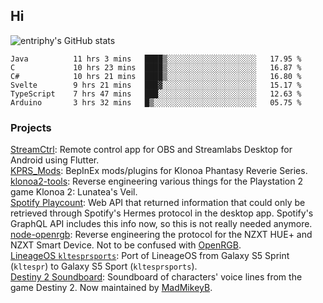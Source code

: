 ## Hi
![entriphy's GitHub stats](https://github-readme-stats.vercel.app/api?username=entriphy&show_icons=true&title_color=2196F3&bg_color=212121&text_color=FAFAFA&hide_border=true)
<!--START_SECTION:waka-->

```text
Java          11 hrs 3 mins   ████▒░░░░░░░░░░░░░░░░░░░░   17.95 %
C             10 hrs 23 mins  ████▒░░░░░░░░░░░░░░░░░░░░   16.87 %
C#            10 hrs 21 mins  ████▒░░░░░░░░░░░░░░░░░░░░   16.80 %
Svelte        9 hrs 21 mins   ███▓░░░░░░░░░░░░░░░░░░░░░   15.17 %
TypeScript    7 hrs 47 mins   ███░░░░░░░░░░░░░░░░░░░░░░   12.63 %
Arduino       3 hrs 32 mins   █▒░░░░░░░░░░░░░░░░░░░░░░░   05.75 %
```

<!--END_SECTION:waka-->
### Projects
[StreamCtrl](https://play.google.com/store/apps/details?id=dev.t4ils.obs_remote): Remote control app for OBS and Streamlabs Desktop for Android using Flutter.<br>
[KPRS_Mods](https://github.com/entriphy/KPRS_Mods): BepInEx mods/plugins for Klonoa Phantasy Reverie Series.<br>
[klonoa2-tools](https://github.com/entriphy/klonoa2-tools): Reverse engineering various things for the Playstation 2 game Klonoa 2: Lunatea's Veil.<br>
[Spotify Playcount](https://github.com/entriphy/sp-playcount-librespot): Web API that returned information that could only be retrieved through Spotify's Hermes protocol in the desktop app. Spotify's GraphQL API includes this info now, so this is not really needed anymore.<br>
[node-openrgb](https://github.com/entriphy/node-openrgb): Reverse engineering the protocol for the NZXT HUE+ and NZXT Smart Device. Not to be confused with [OpenRGB](https://gitlab.com/CalcProgrammer1/OpenRGB).<br>
[LineageOS `kltesprsports`](https://github.com/entriphy/android_device_samsung_kltesprsports): Port of LineageOS from Galaxy S5 Sprint (`kltespr`) to Galaxy S5 Sport (`kltesprsports`).<br>
[Destiny 2 Soundboard](https://github.com/entriphy/Destiny2-Soundboard): Soundboard of characters' voice lines from the game Destiny 2. Now maintained by [MadMikeyB](https://github.com/MadMikeyB/Destiny2-Soundboard).
